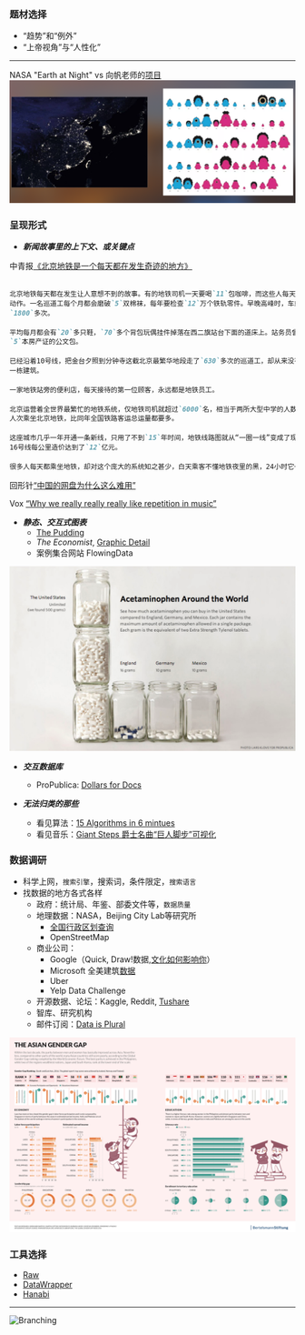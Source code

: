 ### 题材选择
- “趋势”和“例外”
- “上帝视角”与“人性化”

* * *
NASA "Earth at Night" vs 向帆老师的[项目](https://mp.weixin.qq.com/s?__biz=MjM5NDY0NjgxNA==&mid=2652492578&idx=1&sn=55251fb7363048a0a4cfcd56415290c7&chksm=bd69ed538a1e644534f39f4e902182b341ff722595ab088c5ea29289337b1a68ac132bcab5bb&mpshare=1&scene=1&srcid=&pass_ticket=79dDz%2FHMVwXbk2mm7ugsvBotCrnVVa1%2BWMtgQQt2uSI892TiEEaXDq0Fav%2BYNvtm#rd)
![Branching](ex.png)

### 呈现形式
 
- **_新闻故事里的上下文、或关键点_**

中青报[《北京地铁是一个每天都在发生奇迹的地方》](https://mp.weixin.qq.com/s?__biz=MzA3NTc2NDY5MA==&mid=2653041384&idx=1&sn=71762c9c8eb0644ef9116033c40d6d3c&chksm=84bd1455b3ca9d43916e2285454d61799ee480d0e16eeb8319d7c154f09ffe737e9bdd5df49d&mpshare=1&scene=1&srcid=&pass_ticket=fKUfGHgeEKtpamITIOiVGm2Ildeihe6XLUB7%2FJSuNQPK61%2BM4XJHcjkTCqkjmkW6#rd)

```markdown

北京地铁每天都在发生让人意想不到的故事。有的地铁司机一天要喝`11`包咖啡，而这些人每天要重复`960`多次手势
动作。一名巡道工每个月都会磨破`5`双棉袜，每年要检查`12`万个铁轨零件。早晚高峰时，车站广播员要把一句话重复
`1800`多次。

平均每月都会有`20`多只鞋，`70`多个背包玩偶挂件掉落在西二旗站台下面的道床上。站务员曾在那里捡到一个装有
`5`本房产证的公文包。

已经沿着10号线，把金台夕照到分钟寺这截北京最繁华地段走了`630`多次的巡道工，却从来没有走进过头顶上的任何
一栋建筑。

一家地铁站旁的便利店，每天接待的第一位顾客，永远都是地铁员工。

北京运营着全世界最繁忙的地铁系统，仅地铁司机就超过`6000`名，相当于两所大型中学的人数规模。2017年共有`38.7`亿
人次乘坐北京地铁，比同年全国铁路客运总运量都要多。

这座城市几乎一年开通一条新线，只用了不到`15`年时间，地铁线路图就从“一圈一线”变成了现在的“电路板”，新开通的
16号线每公里造价达到了`12`亿元。

很多人每天都乘坐地铁，却对这个庞大的系统知之甚少，白天乘客不懂地铁夜里的黑，24小时它一刻都没停止过紧张的运行。

```

回形针[“中国的网盘为什么这么难用”](https://www.bilibili.com/video/av58647793)

Vox [“Why we really really really like repetition in  music”](https://www.youtube.com/watch?v=HzzmqUoQobc&list=WL&index=8&t=0s)


- **_静态、交互式图表_**
  - [The Pudding](https://pudding.cool/)
  - *The Economist*, [Graphic Detail](https://www.economist.com/graphic-detail/)
  - 案例集合网站 FlowingData

![Branching](ex2.png)

- **_交互数据库_**
  - ProPublica: [Dollars for Docs](https://projects.propublica.org/docdollars/)

- **_无法归类的那些_**
  - 看见算法：[15 Algorithms in 6 mintues](https://www.youtube.com/watch?v=kPRA0W1kECg&feature=youtu.be)
  - 看见音乐：[Giant Steps 爵士名曲“巨人脚步”可视化](https://www.youtube.com/watch?v=rh6WTAHKYTc&list=WL&index=4&t=0s)

### 数据调研
- 科学上网，`搜索引擎`，搜索词，条件限定，`搜索语言`
- 找数据的地方各式各样
  - 政府：统计局、年鉴、部委文件等，`数据质量`
  - 地理数据：NASA，Beijing City Lab等研究所
    - [全国行政区划查询](http://202.108.98.30/map)
    - OpenStreetMap
  - 商业公司：
    - Google（Quick, Draw!数据,[文化如何影响你](https://qz.com/994486/the-way-you-draw-circles-says-a-lot-about-you/)）
    - Microsoft 全美建筑[数据](https://github.com/microsoft/USBuildingFootprints)
    - Uber
    - Yelp Data Challenge
  - 开源数据、论坛：Kaggle, Reddit, [Tushare](tushare.org)
  - 智库、研究机构
  - 邮件订阅：[Data is Plural](https://tinyletter.com/data-is-plural/archive)

![Branching](ex3.png)

### 工具选择

- [Raw](https://rawgraphs.io/)
- [DataWrapper](https://www.datawrapper.de/)
- [Hanabi](http://hanabi.data-viz.cn/index)

* * *
![Branching](https://haoyuns.github.io/hanabi.png)
